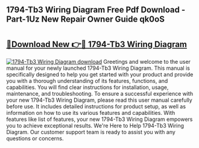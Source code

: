 ## 1794-Tb3 Wiring Diagram Free Pdf Download - Part-1Uz New Repair Owner Guide qk0oS

# <h2><a href="http://dfk716.blite.top/?on=1794-Tb3+Wiring+Diagram">🔗Download New 👉🔴 1794-Tb3 Wiring Diagram</a></h2>

[![1794-Tb3 Wiring Diagram download](https://i.imgur.com/lujVjoI.png)](http://dfk716.blite.top/?on=1794-Tb3+Wiring+Diagram)
Greetings and welcome to the user manual for your newly launched 1794-Tb3 Wiring Diagram. This manual is specifically designed to help you get started with your product and provide you with a thorough understanding of its features, functions, and capabilities. You will find clear instructions for installation, usage, maintenance, and troubleshooting. To ensure a successful experience with your new 1794-Tb3 Wiring Diagram, please read this user manual carefully before use. It includes detailed instructions for product setup, as well as information on how to use its various features and capabilities. With features like list of features, your new 1794-Tb3 Wiring Diagram empowers you to achieve exceptional results. We're Here to Help 1794-Tb3 Wiring Diagram. Our customer support team is ready to assist you with any questions or concerns.
